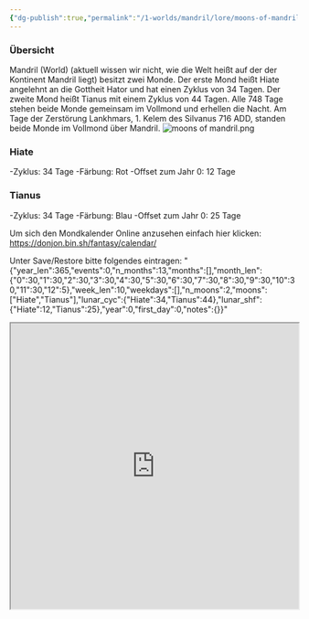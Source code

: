 ```yaml
---
{"dg-publish":true,"permalink":"/1-worlds/mandril/lore/moons-of-mandril-world/"}
---
```



### Übersicht
Mandril (World) (aktuell wissen wir nicht, wie die Welt heißt auf der der Kontinent Mandril liegt) besitzt zwei Monde. Der erste Mond heißt Hiate angelehnt an die Gottheit Hator und hat einen Zyklus von 34 Tagen. Der zweite Mond heißt Tianus mit einem Zyklus von 44 Tagen. Alle 748 Tage stehen beide Monde gemeinsam im Vollmond und erhellen die Nacht. Am Tage der Zerstörung Lankhmars, 1. Kelem des Silvanus 716 ADD, standen beide Monde im Vollmond über Mandril.
![moons of mandril.png](/img/user/z_Attachments/moons%20of%20mandril.png)

### Hiate
-Zyklus: 34 Tage
-Färbung: Rot
-Offset zum Jahr 0: 12 Tage

### Tianus
-Zyklus: 34 Tage
-Färbung: Blau
-Offset zum Jahr 0: 25 Tage


Um sich den Mondkalender Online anzusehen einfach hier klicken: https://donjon.bin.sh/fantasy/calendar/

Unter Save/Restore bitte folgendes eintragen: 
"{"year_len":365,"events":0,"n_months":13,"months":[],"month_len":{"0":30,"1":30,"2":30,"3":30,"4":30,"5":30,"6":30,"7":30,"8":30,"9":30,"10":30,"11":30,"12":5},"week_len":10,"weekdays":[],"n_moons":2,"moons":["Hiate","Tianus"],"lunar_cyc":{"Hiate":34,"Tianus":44},"lunar_shf":{"Hiate":12,"Tianus":25},"year":0,"first_day":0,"notes":{}}"


<iframe
		width=100%
		height="500"
		src="https://donjon.bin.sh/fantasy/calendar/"></iframe>